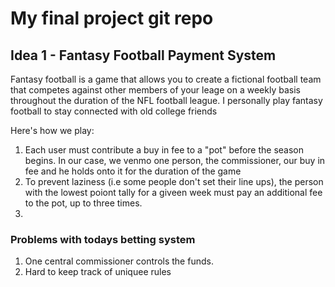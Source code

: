 # My final project git repo

## Idea 1 - Fantasy Football Payment System
Fantasy football is a game that allows you to create a fictional football team that competes against other members of your leage on a weekly basis throughout the duration of the NFL football league. I personally play fantasy football to stay connected with old college friends 

Here's how we play:
1. Each user must contribute a buy in fee to a "pot" before the season begins. In our case, we venmo one person, the commissioner, our buy in fee and he holds onto it for the duration of the game
2. To prevent laziness (i.e some people don't set their line ups), the person with the lowest poiont tally for a giveen week must pay an additional fee to the pot, up to three times. 
3. 

### Problems with todays betting system
1. One central commissioner controls the funds. 
2. Hard to keep track of uniquee rules
